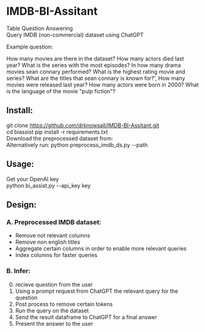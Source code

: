 # IMDB-BI-Assitant
Table Question Answering<br>
Query IMDB (non-commercial) dataset using ChatGPT

Example question:

How many movies are there in the dataset?
How many actors died last year?
What is the series with the most episodes?
In how many drama movies sean connary performed?
What is the highest rating movie and series?
What are the titles that sean connary is known for?',
How many movies were released last year?
How many actors were born in 2000?
What is the language of the movie "pulp fiction"?
             
## Install:
git clone https://github.com/drknowsall/IMDB-BI-Assitant.git<br>
cd biassist
pip install -r requirements.txt<br>
Download the preprocessed dataset from:<br>
Alternatively run: python preprocess_imdb_ds.py --path <dataset path>

## Usage:
Get your OpenAI key<br>
python bi_assist.py --api_key key

## Design:
### A.  Preprocessed IMDB dataset:
  
  - Remove not relevant columns
  - Remove non english titles
  - Aggregate certain columns in order to enable more relevant queries
  - Index columns for faster queries

### B.  Infer:
  0. recieve question from the user
  1. Using a prompt request from ChatGPT the relevant query for the question
  2. Post process to remove certain tokens
  3. Run the query on the dataset
  4. Send the result dataframe to ChatGPT for a final answer
  5. Present the answer to the user

   
